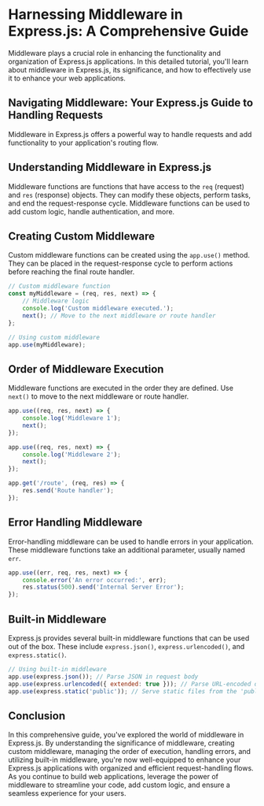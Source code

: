 # Harnessing Middleware in Express.js: A Comprehensive Guide

Middleware plays a crucial role in enhancing the functionality and organization of Express.js applications. In this detailed tutorial, you'll learn about middleware in Express.js, its significance, and how to effectively use it to enhance your web applications.

## Navigating Middleware: Your Express.js Guide to Handling Requests

Middleware in Express.js offers a powerful way to handle requests and add functionality to your application's routing flow.

## Understanding Middleware in Express.js

Middleware functions are functions that have access to the `req` (request) and `res` (response) objects. They can modify these objects, perform tasks, and end the request-response cycle. Middleware functions can be used to add custom logic, handle authentication, and more.

## Creating Custom Middleware

Custom middleware functions can be created using the `app.use()` method. They can be placed in the request-response cycle to perform actions before reaching the final route handler.

```javascript
// Custom middleware function
const myMiddleware = (req, res, next) => {
    // Middleware logic
    console.log('Custom middleware executed.');
    next(); // Move to the next middleware or route handler
};

// Using custom middleware
app.use(myMiddleware);
```

## Order of Middleware Execution

Middleware functions are executed in the order they are defined. Use `next()` to move to the next middleware or route handler.

```javascript
app.use((req, res, next) => {
    console.log('Middleware 1');
    next();
});

app.use((req, res, next) => {
    console.log('Middleware 2');
    next();
});

app.get('/route', (req, res) => {
    res.send('Route handler');
});
```

## Error Handling Middleware

Error-handling middleware can be used to handle errors in your application. These middleware functions take an additional parameter, usually named `err`.

```javascript
app.use((err, req, res, next) => {
    console.error('An error occurred:', err);
    res.status(500).send('Internal Server Error');
});
```

## Built-in Middleware

Express.js provides several built-in middleware functions that can be used out of the box. These include `express.json()`, `express.urlencoded()`, and `express.static()`.

```javascript
// Using built-in middleware
app.use(express.json()); // Parse JSON in request body
app.use(express.urlencoded({ extended: true })); // Parse URL-encoded data
app.use(express.static('public')); // Serve static files from the 'public' directory
```

## Conclusion

In this comprehensive guide, you've explored the world of middleware in Express.js. By understanding the significance of middleware, creating custom middleware, managing the order of execution, handling errors, and utilizing built-in middleware, you're now well-equipped to enhance your Express.js applications with organized and efficient request-handling flows. As you continue to build web applications, leverage the power of middleware to streamline your code, add custom logic, and ensure a seamless experience for your users.